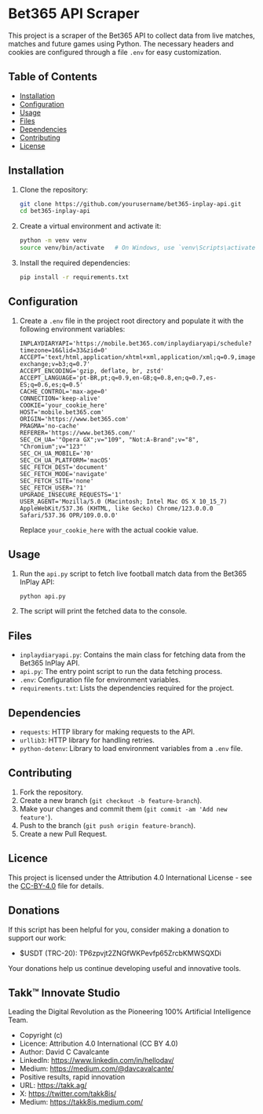 # Bet365 API Scraper

This project is a scraper of the Bet365 API to collect data from live matches, matches and future games using Python. The necessary headers and cookies are configured through a file `.env` for easy customization.

## Table of Contents

-   [Installation](#installation)
-   [Configuration](#configuration)
-   [Usage](#usage)
-   [Files](#files)
-   [Dependencies](#dependencies)
-   [Contributing](#contributing)
-   [License](#license)

## Installation

1. Clone the repository:

    ```bash
    git clone https://github.com/yourusername/bet365-inplay-api.git
    cd bet365-inplay-api
    ```

2. Create a virtual environment and activate it:

    ```bash
    python -m venv venv
    source venv/bin/activate   # On Windows, use `venv\Scripts\activate`
    ```

3. Install the required dependencies:
    ```bash
    pip install -r requirements.txt
    ```

## Configuration

1. Create a `.env` file in the project root directory and populate it with the following environment variables:

    ```plaintext
    INPLAYDIARYAPI='https://mobile.bet365.com/inplaydiaryapi/schedule?timezone=16&lid=33&zid=0'
    ACCEPT='text/html,application/xhtml+xml,application/xml;q=0.9,image/avif,image/webp,image/apng,*/*;q=0.8,application/signed-exchange;v=b3;q=0.7'
    ACCEPT_ENCODING='gzip, deflate, br, zstd'
    ACCEPT_LANGUAGE='pt-BR,pt;q=0.9,en-GB;q=0.8,en;q=0.7,es-ES;q=0.6,es;q=0.5'
    CACHE_CONTROL='max-age=0'
    CONNECTION='keep-alive'
    COOKIE='your_cookie_here'
    HOST='mobile.bet365.com'
    ORIGIN='https://www.bet365.com'
    PRAGMA='no-cache'
    REFERER='https://www.bet365.com/'
    SEC_CH_UA='"Opera GX";v="109", "Not:A-Brand";v="8", "Chromium";v="123"'
    SEC_CH_UA_MOBILE='?0'
    SEC_CH_UA_PLATFORM='macOS'
    SEC_FETCH_DEST='document'
    SEC_FETCH_MODE='navigate'
    SEC_FETCH_SITE='none'
    SEC_FETCH_USER='?1'
    UPGRADE_INSECURE_REQUESTS='1'
    USER_AGENT='Mozilla/5.0 (Macintosh; Intel Mac OS X 10_15_7) AppleWebKit/537.36 (KHTML, like Gecko) Chrome/123.0.0.0 Safari/537.36 OPR/109.0.0.0'
    ```

    Replace `your_cookie_here` with the actual cookie value.

## Usage

1. Run the `api.py` script to fetch live football match data from the Bet365 InPlay API:

    ```bash
    python api.py
    ```

2. The script will print the fetched data to the console.

## Files

-   `inplaydiaryapi.py`: Contains the main class for fetching data from the Bet365 InPlay API.
-   `api.py`: The entry point script to run the data fetching process.
-   `.env`: Configuration file for environment variables.
-   `requirements.txt`: Lists the dependencies required for the project.

## Dependencies

-   `requests`: HTTP library for making requests to the API.
-   `urllib3`: HTTP library for handling retries.
-   `python-dotenv`: Library to load environment variables from a `.env` file.

## Contributing

1. Fork the repository.
2. Create a new branch (`git checkout -b feature-branch`).
3. Make your changes and commit them (`git commit -am 'Add new feature'`).
4. Push to the branch (`git push origin feature-branch`).
5. Create a new Pull Request.

## Licence

This project is licensed under the Attribution 4.0 International License - see the [CC-BY-4.0](CC-BY-4.0) file for details.

## Donations

If this script has been helpful for you, consider making a donation to support our work:

-   $USDT (TRC-20): TP6zpvjt2ZNGfWKPevfp65ZrcbKMWSQXDi

Your donations help us continue developing useful and innovative tools.

## Takk™ Innovate Studio

Leading the Digital Revolution as the Pioneering 100% Artificial Intelligence Team.

-   Copyright (c)
-   Licence: Attribution 4.0 International (CC BY 4.0)
-   Author: David C Cavalcante
-   LinkedIn: https://www.linkedin.com/in/hellodav/
-   Medium: https://medium.com/@davcavalcante/
-   Positive results, rapid innovation
-   URL: https://takk.ag/
-   X: https://twitter.com/takk8is/
-   Medium: https://takk8is.medium.com/
